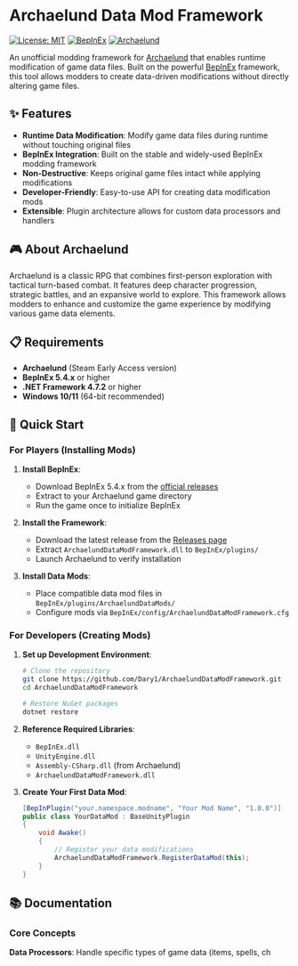 # Archaelund Data Mod Framework

[![License: MIT](https://img.shields.io/badge/License-MIT-yellow.svg)](https://opensource.org/licenses/MIT)
[![BepInEx](https://img.shields.io/badge/BepInEx-5.4.x-blue.svg)](https://github.com/BepInEx/BepInEx)
[![Archaelund](https://img.shields.io/badge/Archaelund-Early%20Access-green.svg)](https://store.steampowered.com/app/1082970/Archaelund/)

An unofficial modding framework for [Archaelund](https://store.steampowered.com/app/1082970/Archaelund/) that enables runtime modification of game data files. Built on the powerful [BepInEx](https://github.com/BepInEx/BepInEx) framework, this tool allows modders to create data-driven modifications without directly altering game files.

## ✨ Features

- **Runtime Data Modification**: Modify game data files during runtime without touching original files
- **BepInEx Integration**: Built on the stable and widely-used BepInEx modding framework
- **Non-Destructive**: Keeps original game files intact while applying modifications
- **Developer-Friendly**: Easy-to-use API for creating data modification mods
- **Extensible**: Plugin architecture allows for custom data processors and handlers

## 🎮 About Archaelund

Archaelund is a classic RPG that combines first-person exploration with tactical turn-based combat. It features deep character progression, strategic battles, and an expansive world to explore. This framework allows modders to enhance and customize the game experience by modifying various game data elements.

## 📋 Requirements

- **Archaelund** (Steam Early Access version)
- **BepInEx 5.4.x** or higher
- **.NET Framework 4.7.2** or higher
- **Windows 10/11** (64-bit recommended)

## 🚀 Quick Start

### For Players (Installing Mods)

1. **Install BepInEx**:
   - Download BepInEx 5.4.x from the [official releases](https://github.com/BepInEx/BepInEx/releases)
   - Extract to your Archaelund game directory
   - Run the game once to initialize BepInEx

2. **Install the Framework**:
   - Download the latest release from the [Releases page](../../releases)
   - Extract `ArchaelundDataModFramework.dll` to `BepInEx/plugins/`
   - Launch Archaelund to verify installation

3. **Install Data Mods**:
   - Place compatible data mod files in `BepInEx/plugins/ArchaelundDataMods/`
   - Configure mods via `BepInEx/config/ArchaelundDataModFramework.cfg`

### For Developers (Creating Mods)

1. **Set up Development Environment**:
   ```bash
   # Clone the repository
   git clone https://github.com/Dary1/ArchaelundDataModFramework.git
   cd ArchaelundDataModFramework
   
   # Restore NuGet packages
   dotnet restore
   ```

2. **Reference Required Libraries**:
   - `BepInEx.dll`
   - `UnityEngine.dll`
   - `Assembly-CSharp.dll` (from Archaelund)
   - `ArchaelundDataModFramework.dll`

3. **Create Your First Data Mod**:
   ```csharp
   [BepInPlugin("your.namespace.modname", "Your Mod Name", "1.0.0")]
   public class YourDataMod : BaseUnityPlugin
   {
       void Awake()
       {
           // Register your data modifications
           ArchaelundDataModFramework.RegisterDataMod(this);
       }
   }
   ```

## 📚 Documentation

### Core Concepts

**Data Processors**: Handle specific types of game data (items, spells, ch

